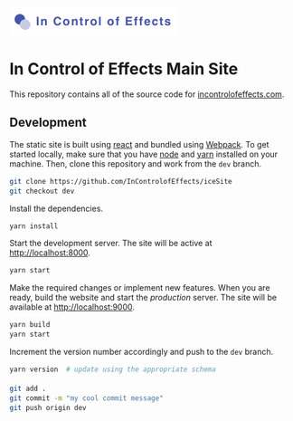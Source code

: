 ![the in control of effects project](incontrolofeffects.png)

# In Control of Effects Main Site

This repository contains all of the source code for [incontrolofeffects.com](https://www.incontrolofeffects.com/).

## Development

The static site is built using [react](https://reactjs.org) and bundled using [Webpack](https://webpack.js.org). To get started locally, make sure that you have [node](https://nodejs.org/) and [yarn](https://yarnpkg.com) installed on your machine. Then, clone this repository and work from the `dev` branch.

```bash
git clone https://github.com/InControlofEffects/iceSite
git checkout dev
```

Install the dependencies.

```bash
yarn install
```

Start the development server. The site will be active at [http://localhost:8000](http://localhost:8000).

```bash
yarn start
```

Make the required changes or implement new features. When you are ready, build the website and start the *production* server. The site will be available at [http://localhost:9000](http://localhost:9000).

```bash
yarn build
yarn start
```

Increment the version number accordingly and push to the `dev` branch.

```bash
yarn version  # update using the appropriate schema

git add .
git commit -m "my cool commit message"
git push origin dev
```
